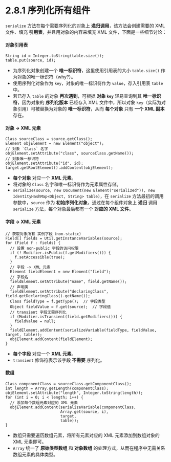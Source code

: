 # 2.8.1 序列化所有组件

`serialize` 方法在每个需要序列化的对象上 **递归调用**，该方法会创建需要的 XML 文件、填充 **引用表**，并且用对象的内容来填充 XML 文件，下面是一些细节讨论：

#### 对象引用表

```
String id = Integer.toString(table.size());
table.put(source, id);
```
* 为序列化对象创建一个 **唯一标识符**，这里使用引用表的大小 `table.size()` 作为对象的唯一标识符（why?）。
* 使用序列化对象作为 `key`，对象的唯一标识符作为 `value`，存入引用表 `table` 中。
* 若已存入 `table` 的对象 **再次遇到**，可根据 **对象 `key`** 轻易查询到其 **唯一标识符**，因为对象的 **序列化版本** 已经存入 XML 文件中，所以对象 `key`（实际为对象引用）可被替换为对象的 **唯一标识符**，从而 **每个对象** 只有 **一个 XML 副本** 存在。

#### 对象 -> XML 元素

```
Class sourceClass = source.getClass();
Element objElement = new Element("object");
// 对象 `Class` 名字
objElement.setAttribute("class", sourceClass.getName());
// 对象唯一标识符
objElement.setAttribute("id", id);
target.getRootElement().addContent(objElement);
```
* **每个对象** 对应一个 **XML 元素**。
* 将对象的 `Class` 名字和唯一标识符作为元素属性存储。
* `serialize(source, new Document(new Element("serialized")), new IdentityHashMap<Object, String> table)`，在 `serialize` 方法最初的调用参数中，`source` 作为 **初始序列化对象**，通过在每个组件对象上 **递归** 调用 `serialize` 方法，每个对象最后都有一个 **对应的 XML 文件**。

#### 字段 -> XML 元素

```
// 获取对象所有 实例字段（non-static）
Field[] fields = Util.getInstanceVariables(source);
for (Field f : fields) {
  // 设置 non-public 字段的访问权限
  if (! Modifier.isPublic(f.getModifiers())) {
    f.setAccessible(true);
  }
  // 字段 -> XML 元素
  Element fieldElement = new Element("field");
  // 字段名
  fieldElement.setAttribute("name", field.getName());
  // 声明类
  fieldElement.setAttribute("declaringClass", field.getDeclaringClass().getName());
  Class fieldType = f.getType();  // 字段类型
  Object fieldValue = f.get(source);  // 字段值
  // transient 字段无需序列化
  if (Modifier.isTransient(field.getModifiers())) {
    fieldValue = null;
  }
  fieldElement.addContent(serializeVariable(fieldType, fieldValue, target, table));
  objElement.addContent(fieldElement);
}
```
* **每个字段** 对应一个 **XML 元素**。
* `transient` 修饰符表示该字段 **不需要** 序列化。

#### 数组

```
Class componentClass = sourceClass.getComponentClass();
int length = Array.getLength(componentClass);
objElement.setAttribute("length", Integer.toString(length));
for (int i = 0; i < length; i++) {
  // 添加每个数组元素对应的 XML 元素
  objElement.addContent(serializeVariable(componentClass,
                        Array.get(source, i),
                        target,
                        table));
}
```
* 数组只需要遍历数组元素，将所有元素对应的 XML 元素添加到数组对象的 XML 元素即可。
* `Array` 统一了 **原始类型数组** 和 **对象数组** 的处理方式，从而在程序中无需关系数组元素的具体类型。
